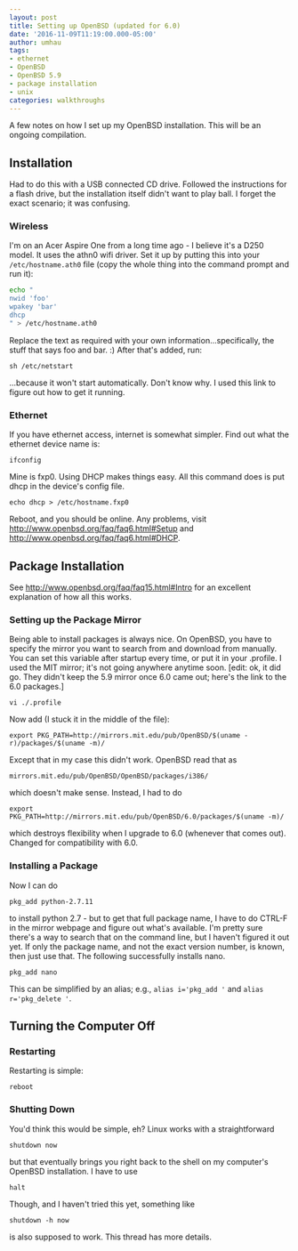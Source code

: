 ```yaml
---
layout: post
title: Setting up OpenBSD (updated for 6.0)
date: '2016-11-09T11:19:00.000-05:00'
author: umhau
tags:
- ethernet
- OpenBSD
- OpenBSD 5.9
- package installation
- unix
categories: walkthroughs
---
```


A few notes on how I set up my OpenBSD installation.  This will be an ongoing compilation.

## Installation

Had to do this with a USB connected CD drive.  Followed the instructions for a flash drive, but the installation itself didn't want to play ball.  I forget the exact scenario; it was confusing.

### Wireless

I'm on an Acer Aspire One from a long time ago - I believe it's a D250 model.  It uses the athn0 wifi driver.  Set it up by putting this into your `/etc/hostname.ath0` file (copy the whole thing into the command prompt and run it):

```bash
echo "
nwid 'foo'
wpakey 'bar'
dhcp 
" > /etc/hostname.ath0
```

Replace the text as required with your own information...specifically, the stuff that says foo and bar.  :)  After that's added, run:

    sh /etc/netstart

...because it won't start automatically.  Don't know why.  I used this link to figure out how to get it running.

### Ethernet

If you have ethernet access, internet is somewhat simpler.  Find out what the ethernet device name is:

    ifconfig

Mine is fxp0.  Using DHCP makes things easy.  All this command does is put dhcp in the device's config file.

    echo dhcp > /etc/hostname.fxp0

Reboot, and you should be online.  Any problems, visit http://www.openbsd.org/faq/faq6.html#Setup and http://www.openbsd.org/faq/faq6.html#DHCP.

## Package Installation

See http://www.openbsd.org/faq/faq15.html#Intro for an excellent explanation of how all this works.

### Setting up the Package Mirror

Being able to install packages is always nice.  On OpenBSD, you have to specify the mirror you want to search from and download from manually.  You can set this variable after startup every time, or put it in your .profile.  I used the MIT mirror; it's not going anywhere anytime soon. [edit: ok, it did go.  They didn't keep the 5.9 mirror once 6.0 came out; here's the link to the 6.0 packages.]

    vi ./.profile

Now add (I stuck it in the middle of the file):

    export PKG_PATH=http://mirrors.mit.edu/pub/OpenBSD/$(uname -r)/packages/$(uname -m)/

Except that in my case this didn't work.  OpenBSD read that as

    mirrors.mit.edu/pub/OpenBSD/OpenBSD/packages/i386/

which doesn't make sense.  Instead, I had to do

    export PKG_PATH=http://mirrors.mit.edu/pub/OpenBSD/6.0/packages/$(uname -m)/

which destroys flexibility when I upgrade to 6.0 (whenever that comes out). Changed for compatibility with 6.0.

### Installing a Package

Now I can do

    pkg_add python-2.7.11

to install python 2.7 - but to get that full package name, I have to do CTRL-F in the mirror webpage and figure out what's available.  I'm pretty sure there's a way to search that on the command line, but I haven't figured it out yet.  If only the package name, and not the exact version number, is known, then just use that.  The following successfully installs nano.

    pkg_add nano

This can be simplified by an alias; e.g., `alias i='pkg_add '` and `alias r='pkg_delete '`.

## Turning the Computer Off

### Restarting

Restarting is simple: 

    reboot

### Shutting Down

You'd think this would be simple, eh?  Linux works with a straightforward

    shutdown now

but that eventually brings you right back to the shell on my computer's OpenBSD installation.  I have to use 

    halt

Though, and I haven't tried this yet, something like

    shutdown -h now

is also supposed to work.  This thread has more details.

